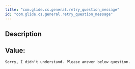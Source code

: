 ```yaml
---
title: "com.glide.cs.general.retry_question_message"
id: "com.glide.cs.general.retry_question_message"
---
```

## Description



## Value: 
```
Sorry, I didn't understand. Please answer below question.
```